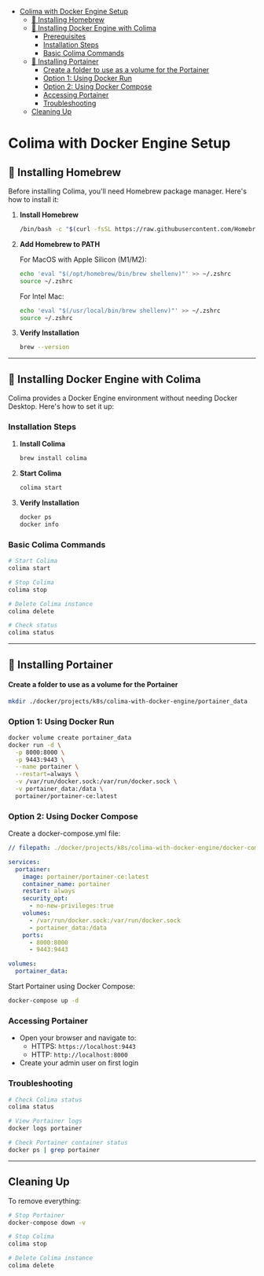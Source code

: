 - [Colima with Docker Engine Setup](#colima-with-docker-engine-setup)
  - [🍺 Installing Homebrew](#-installing-homebrew)
  - [🐳 Installing Docker Engine with Colima](#-installing-docker-engine-with-colima)
    - [Prerequisites](#prerequisites)
    - [Installation Steps](#installation-steps)
    - [Basic Colima Commands](#basic-colima-commands)
  - [🐳 Installing Portainer](#-installing-portainer)
      - [Create a folder to use as a volume for the Portainer](#create-a-folder-to-use-as-a-volume-for-the-portainer)
    - [Option 1: Using Docker Run](#option-1-using-docker-run)
    - [Option 2: Using Docker Compose](#option-2-using-docker-compose)
    - [Accessing Portainer](#accessing-portainer)
    - [Troubleshooting](#troubleshooting)
  - [Cleaning Up](#cleaning-up)

# Colima with Docker Engine Setup

## 🍺 Installing Homebrew

Before installing Colima, you'll need Homebrew package manager. Here's how to install it:

1. **Install Homebrew**

   ```bash
   /bin/bash -c "$(curl -fsSL https://raw.githubusercontent.com/Homebrew/install/HEAD/install.sh)"
   ```

2. **Add Homebrew to PATH**

   For MacOS with Apple Silicon (M1/M2):
   ```bash
   echo 'eval "$(/opt/homebrew/bin/brew shellenv)"' >> ~/.zshrc
   source ~/.zshrc
   ```

   For Intel Mac:
   ```bash
   echo 'eval "$(/usr/local/bin/brew shellenv)"' >> ~/.zshrc
   source ~/.zshrc
   ```

3. **Verify Installation**

   ```bash
   brew --version
   ```

---

## 🐳 Installing Docker Engine with Colima

Colima provides a Docker Engine environment without needing Docker Desktop. Here's how to set it up:

### Installation Steps

1. **Install Colima**

   ```bash
   brew install colima
   ```

2. **Start Colima**

   ```bash
   colima start
   ```

3. **Verify Installation**

   ```bash
   docker ps
   docker info
   ```

### Basic Colima Commands

```bash
# Start Colima
colima start

# Stop Colima
colima stop

# Delete Colima instance
colima delete

# Check status
colima status
```

---

## 🐳 Installing Portainer

#### Create a folder to use as a volume for the Portainer
```bash
mkdir ./docker/projects/k8s/colima-with-docker-engine/portainer_data
```

### Option 1: Using Docker Run

```bash
docker volume create portainer_data
docker run -d \
  -p 8000:8000 \
  -p 9443:9443 \
  --name portainer \
  --restart=always \
  -v /var/run/docker.sock:/var/run/docker.sock \
  -v portainer_data:/data \
  portainer/portainer-ce:latest
```

### Option 2: Using Docker Compose

Create a docker-compose.yml file:

```yaml
// filepath: ./docker/projects/k8s/colima-with-docker-engine/docker-compose.yml

services:
  portainer:
    image: portainer/portainer-ce:latest
    container_name: portainer
    restart: always
    security_opt:
      - no-new-privileges:true
    volumes:
      - /var/run/docker.sock:/var/run/docker.sock
      - portainer_data:/data
    ports:
      - 8000:8000
      - 9443:9443

volumes:
  portainer_data:
```

Start Portainer using Docker Compose:

```bash
docker-compose up -d
```

### Accessing Portainer

- Open your browser and navigate to:
  - HTTPS: `https://localhost:9443`
  - HTTP: `http://localhost:8000`
- Create your admin user on first login

### Troubleshooting

```bash
# Check Colima status
colima status

# View Portainer logs
docker logs portainer

# Check Portainer container status
docker ps | grep portainer
```

---

## Cleaning Up

To remove everything:

```bash
# Stop Portainer
docker-compose down -v

# Stop Colima
colima stop

# Delete Colima instance
colima delete
```